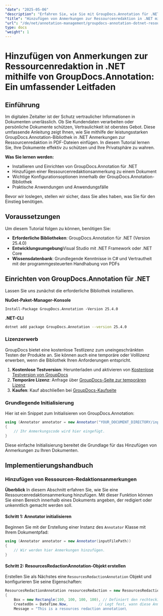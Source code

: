 ```yaml
---
"date": "2025-05-06"
"description": "Erfahren Sie, wie Sie mit GroupDocs.Annotation für .NET Anmerkungen zur Ressourcenredaktion in PDF-Dateien einfügen. Schützen Sie vertrauliche Informationen und erhöhen Sie die Dokumentensicherheit mit dieser ausführlichen Anleitung."
"title": "Hinzufügen von Anmerkungen zur Ressourcenredaktion in .NET mithilfe von GroupDocs.Annotation – Ein umfassender Leitfaden"
"url": "/de/net/annotation-management/groupdocs-annotation-dotnet-resource-redaction/"
type: docs
"weight": 1
---
```


# Hinzufügen von Anmerkungen zur Ressourcenredaktion in .NET mithilfe von GroupDocs.Annotation: Ein umfassender Leitfaden

## Einführung

Im digitalen Zeitalter ist der Schutz vertraulicher Informationen in Dokumenten unerlässlich. Ob Sie Kundendaten verarbeiten oder persönliche Dokumente schützen, Vertraulichkeit ist oberstes Gebot. Diese umfassende Anleitung zeigt Ihnen, wie Sie mithilfe der leistungsstarken GroupDocs.Annotation-Bibliothek in .NET Anmerkungen zur Ressourcenredaktion in PDF-Dateien einfügen. In diesem Tutorial lernen Sie, Ihre Dokumente effektiv zu schützen und Ihre Privatsphäre zu wahren.

**Was Sie lernen werden:**
- Installieren und Einrichten von GroupDocs.Annotation für .NET
- Hinzufügen einer Ressourcenredaktionsanmerkung zu einem Dokument
- Wichtige Konfigurationsoptionen innerhalb der GroupDocs.Annotation-Bibliothek
- Praktische Anwendungen und Anwendungsfälle

Bevor wir loslegen, stellen wir sicher, dass Sie alles haben, was Sie für den Einstieg benötigen.

## Voraussetzungen

Um diesem Tutorial folgen zu können, benötigen Sie:

- **Erforderliche Bibliotheken**: GroupDocs.Annotation für .NET (Version 25.4.0)
- **Entwicklungsumgebung**Visual Studio mit .NET Framework oder .NET Core
- **Wissensdatenbank**: Grundlegende Kenntnisse in C# und Vertrautheit mit der programmgesteuerten Handhabung von PDFs

## Einrichten von GroupDocs.Annotation für .NET

Lassen Sie uns zunächst die erforderliche Bibliothek installieren.

**NuGet-Paket-Manager-Konsole**
```shell
Install-Package GroupDocs.Annotation -Version 25.4.0
```

**\.NET-CLI**
```bash
dotnet add package GroupDocs.Annotation --version 25.4.0
```

### Lizenzerwerb

GroupDocs bietet eine kostenlose Testlizenz zum uneingeschränkten Testen der Produkte an. Sie können auch eine temporäre oder Volllizenz erwerben, wenn die Bibliothek Ihren Anforderungen entspricht.

1. **Kostenlose Testversion**: Herunterladen und aktivieren von [Kostenlose Testversion von GroupDocs](https://releases.groupdocs.com/annotation/net/)
2. **Temporäre Lizenz**: Anfrage über [GroupDocs-Seite zur temporären Lizenz](https://purchase.groupdocs.com/temporary-license/)
3. **Kaufen**: Kauf abschließen bei [GroupDocs-Kaufseite](https://purchase.groupdocs.com/buy)

### Grundlegende Initialisierung

Hier ist ein Snippet zum Initialisieren von GroupDocs.Annotation:

```csharp
using (Annotator annotator = new Annotator("YOUR_DOCUMENT_DIRECTORY/input.pdf"))
{
    // Ihr Anmerkungscode wird hier eingefügt.
}
```

Diese einfache Initialisierung bereitet die Grundlage für das Hinzufügen von Anmerkungen zu Ihren Dokumenten.

## Implementierungshandbuch

### Hinzufügen von Ressourcen-Redaktionsanmerkungen

**Überblick**
In diesem Abschnitt erfahren Sie, wie Sie eine Ressourcenredaktionsanmerkung hinzufügen. Mit dieser Funktion können Sie einen Bereich innerhalb eines Dokuments angeben, der redigiert oder unkenntlich gemacht werden soll.

#### Schritt 1: Annotator initialisieren
Beginnen Sie mit der Erstellung einer Instanz des `Annotator` Klasse mit Ihrem Dokumentpfad:

```csharp
using (Annotator annotator = new Annotator(inputFilePath))
{
    // Wir werden hier Anmerkungen hinzufügen.
}
```

#### Schritt 2: ResourcesRedactionAnnotation-Objekt erstellen
Erstellen Sie als Nächstes eine `ResourcesRedactionAnnotation` Objekt und konfigurieren Sie seine Eigenschaften:

```csharp
ResourcesRedactionAnnotation resourcesRedaction = new ResourcesRedactionAnnotation
{
    Box = new Rectangle(100, 100, 100, 100), // Definiert den rechteckigen Bereich für die Redaktion
    CreatedOn = DateTime.Now,              // Legt fest, wann diese Anmerkung erstellt wurde
    Message = "This is a resources redaction annotation\